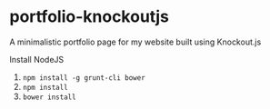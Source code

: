# portfolio-knockoutjs
A minimalistic portfolio page for my website built using Knockout.js


Install NodeJS

1. `npm install -g grunt-cli bower`
2. `npm install`
3. `bower install`